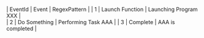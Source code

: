 | EventId | Event           | RegexPattern           | 
| 1       | Launch Function | Launching Program XXX  |  
| 2       | Do Something    | Performing Task AAA    | 
| 3       | Complete        | AAA is completed       | 